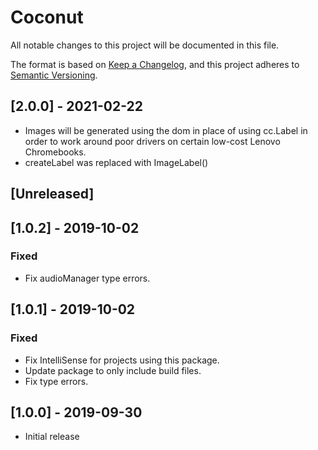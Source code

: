 # Coconut

All notable changes to this project will be documented in this file.

The format is based on [Keep a Changelog](https://keepachangelog.com/en/1.0.0/),
and this project adheres to [Semantic Versioning](https://semver.org/spec/v2.0.0.html).

## [2.0.0] - 2021-02-22
* Images will be generated using the dom in place of using cc.Label in order to work around poor drivers on certain 
low-cost Lenovo Chromebooks.
* createLabel was replaced with ImageLabel()

## [Unreleased]

## [1.0.2] - 2019-10-02

### Fixed

* Fix audioManager type errors.

## [1.0.1] - 2019-10-02

### Fixed

* Fix IntelliSense for projects using this package.
* Update package to only include build files.
* Fix type errors.

## [1.0.0] - 2019-09-30

* Initial release
